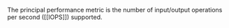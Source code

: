 The principal performance metric is the number of input/output operations per second ([[IOPS]]) supported.